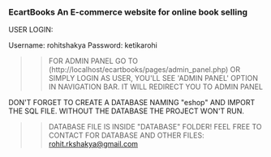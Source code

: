 ### EcartBooks An E-commerce website for online book selling 

USER LOGIN:

Username: rohitshakya
Password: ketikarohi


>>FOR ADMIN PANEL GO TO (http://localhost/ecartbooks/pages/admin_panel.php)
OR SIMPLY LOGIN AS USER, YOU'LL SEE 'ADMIN PANEL' OPTION IN NAVIGATION BAR. IT WILL REDIRECT YOU TO ADMIN PANEL

DON'T FORGET TO CREATE A DATABASE NAMING "eshop" AND IMPORT THE SQL FILE.
WITHOUT THE DATABASE THE PROJECT WON'T RUN.

>>DATABASE FILE IS INSIDE "DATABASE" FOLDER!
>>FEEL FREE TO CONTACT FOR DATABASE AND OTHER FILES: rohit.rkshakya@gmail.com
